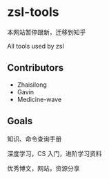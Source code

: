 # zsl-tools

本网站暂停跟新，迁移到知乎

All tools used by zsl

## Contributors

- Zhaisilong
- Gavin
- Medicine-wave

## Goals

知识、命令查询手册

深度学习，CS 入门，进阶学习资料

优秀博文，网站，资源分享
